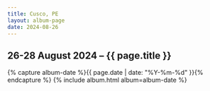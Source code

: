 ```yaml
---
title: Cusco, PE
layout: album-page
date: 2024-08-26
---
```

## 26-28 August 2024 – {{ page.title }}
{% capture album-date %}{{ page.date | date: "%Y-%m-%d" }}{% endcapture %}
{% include album.html album=album-date %}
